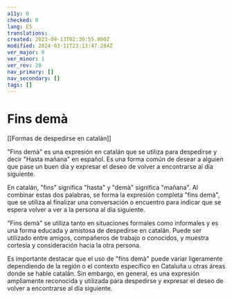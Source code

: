 ```yaml
---
a11y: 0
checked: 0
lang: ES
translations: 
created: 2023-09-13T02:30:55.000Z
modified: 2024-03-11T23:13:47.284Z
ver_major: 0
ver_minor: 1
ver_rev: 20
nav_primary: []
nav_secondary: []
tags: []
---
```

# Fins demà

[[Formas de despedirse en catalán]]


"Fins demà" es una expresión en catalán que se utiliza para despedirse y decir "Hasta mañana" en español. Es una forma común de desear a alguien que pase un buen día y expresar el deseo de volver a encontrarse al día siguiente.

En catalán, "fins" significa "hasta" y "demà" significa "mañana". Al combinar estas dos palabras, se forma la expresión completa "fins demà", que se utiliza al finalizar una conversación o encuentro para indicar que se espera volver a ver a la persona al día siguiente.

"Fins demà" se utiliza tanto en situaciones formales como informales y es una forma educada y amistosa de despedirse en catalán. Puede ser utilizado entre amigos, compañeros de trabajo o conocidos, y muestra cortesía y consideración hacia la otra persona.

Es importante destacar que el uso de "fins demà" puede variar ligeramente dependiendo de la región o el contexto específico en Cataluña u otras áreas donde se hable catalán. Sin embargo, en general, es una expresión ampliamente reconocida y utilizada para despedirse y expresar el deseo de volver a encontrarse al día siguiente.